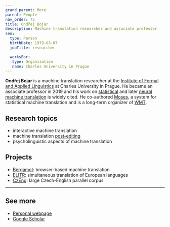 ```yaml
---
grand_parent: More
parent: People
nav_order: 75
title: Ondřej Bojar
description: Machine translation researcher and associate professor
seo:
  type: Person
  birthDate: 1979-03-07
  jobTitle: researcher

  worksFor:
   type: Organization
   name: Charles University in Prague
---
```


**Ondřej Bojar** is a machine translation researcher at the [Institute of Formal and Applied Linguistics](https://ufal.mff.cuni.cz/) at Charles University in Prague.
He became an associate professor in 2019 and his work on [statistical](/../approaches/statistical-machine-translation.md) and later [neural machine translation](/../approaches/neural-machine-translation.md) is widely cited.
He co-authored [Moses](http://www2.statmt.org/moses/), a system for statistical machine translation and is a long-term organizer of [WMT](/../events/wmt.md).

## Research topics
- interactive machine translation
- machine translation [post-editing](/../workflows/post-editing.md)
- psycholinguistic aspects of machine translation

## Projects
- [Bergamot](https://browser.mt/): browser-based machine translation
- [ELITR](https://elitr.eu/): simultaneous translation of European languages
- [CzEng](https://ufal.mff.cuni.cz/czeng): large Czech-English parallel corpus

---

## See more

- [Personal webpage](https://www1.cuni.cz/~obo/)
- [Google Scholar](https://scholar.google.com/citations?user=G_65vFsAAAAJ&hl=en)

